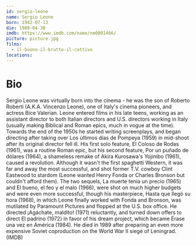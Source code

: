 ```yaml
---
id: sergio-leone
name: Sergio Leone
born: 1942-07-13
die: 1989-04-30
imdb: https://www.imdb.com/name/nm0001466/
picture: picture.jpg
films:
  - il-buono-il-brutto-il-cattivo
locations:
---
```


# Bio

Sergio Leone was virtually born into the cinema - he was the son of Roberto
Roberti (A.K.A. Vincenzo Leone), one of Italy's cinema pioneers, and actress
Bice Valerian. Leone entered films in his late teens, working as an assistant
director to both Italian directors and U.S. directors working in Italy (usually
making Biblical and Roman epics, much in vogue at the time). Towards the end of
the 1950s he started writing screenplays, and began directing after taking over
Los últimos días de Pompeya (1959) in mid-shoot after its original director fell
ill. His first solo feature, El Coloso de Rodas (1961), was a routine Roman
epic, but his second feature, Por un puñado de dólares (1964), a shameless
remake of Akira Kurosawa's Yojimbo (1961), caused a revolution. Although it
wasn't the first spaghetti Western, it was far and away the most successful,
and shot former T.V. cowboy Clint Eastwood to stardom (Leone wanted Henry Fonda
or Charles Bronson but couldn't afford them). The two sequels, La muerte tenía
un precio (1965) and El bueno, el feo y el malo (1966), were shot on much higher
budgets and were even more successful, though his masterpiece, Hasta que llegó
su hora (1968), in which Leone finally worked with Fonda and Bronson, was
mutilated by Paramount Pictures and flopped at the U.S. box office. He directed
¡Agáchate, maldito! (1971) reluctantly, and turned down offers to direct El
padrino (1972) in favor of his dream project, which became Érase una vez en
América (1984). He died in 1989 after preparing an even more expensive Soviet
coproduction on the World War II siege of Leningrad. (IMDB)
